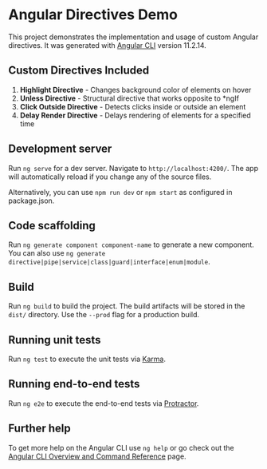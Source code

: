 # Angular Directives Demo

This project demonstrates the implementation and usage of custom Angular directives. It was generated with [Angular CLI](https://github.com/angular/angular-cli) version 11.2.14.

## Custom Directives Included

1. **Highlight Directive** - Changes background color of elements on hover
2. **Unless Directive** - Structural directive that works opposite to *ngIf
3. **Click Outside Directive** - Detects clicks inside or outside an element
4. **Delay Render Directive** - Delays rendering of elements for a specified time

## Development server

Run `ng serve` for a dev server. Navigate to `http://localhost:4200/`. The app will automatically reload if you change any of the source files.

Alternatively, you can use `npm run dev` or `npm start` as configured in package.json.

## Code scaffolding

Run `ng generate component component-name` to generate a new component. You can also use `ng generate directive|pipe|service|class|guard|interface|enum|module`.

## Build

Run `ng build` to build the project. The build artifacts will be stored in the `dist/` directory. Use the `--prod` flag for a production build.

## Running unit tests

Run `ng test` to execute the unit tests via [Karma](https://karma-runner.github.io).

## Running end-to-end tests

Run `ng e2e` to execute the end-to-end tests via [Protractor](http://www.protractortest.org/).

## Further help

To get more help on the Angular CLI use `ng help` or go check out the [Angular CLI Overview and Command Reference](https://angular.io/cli) page.
